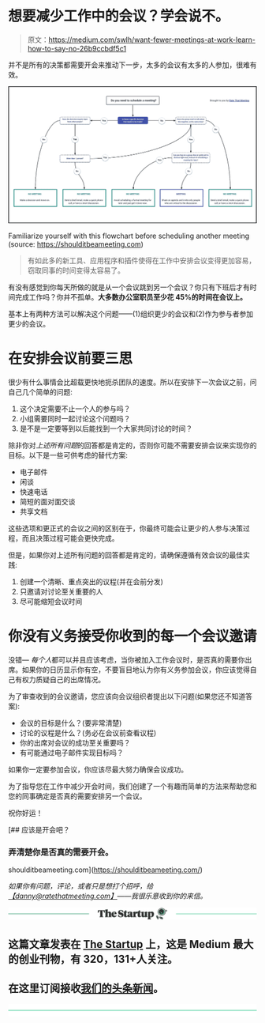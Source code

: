 # 想要减少工作中的会议？学会说不。

> 原文：<https://medium.com/swlh/want-fewer-meetings-at-work-learn-how-to-say-no-26b9ccbdf5c1>

并不是所有的决策都需要开会来推动下一步，太多的会议有太多的人参加，很难有效。

![](img/eddbc4c96ebdc5adc4fb47703fff990e.png)

Familiarize yourself with this flowchart before scheduling another meeting (source: https://shoulditbeameeting.com)

> 有如此多的新工具、应用程序和插件使得在工作中安排会议变得更加容易，窃取同事的时间变得太容易了。

有没有感觉到你每天所做的就是从一个会议跳到另一个会议？你只有下班后才有时间完成工作吗？你并不孤单。**大多数办公室职员至少花 45%的时间在会议上。**

基本上有两种方法可以解决这个问题——(1)组织更少的会议和(2)作为参与者参加更少的会议。

# 在安排会议前要三思

很少有什么事情会比超载更快地扼杀团队的速度。所以在安排下一次会议之前，问自己几个简单的问题:

1.  这个决定需要不止一个人的参与吗？
2.  小组需要同时一起讨论这个问题吗？
3.  是不是一定要等到以后能找到一个大家共同讨论的时间？

除非你对*上述所有问题*的回答都是肯定的，否则你可能不需要安排会议来实现你的目标。以下是一些可供考虑的替代方案:

*   电子邮件
*   闲谈
*   快速电话
*   简短的面对面交谈
*   共享文档

这些选项和更正式的会议之间的区别在于，你最终可能会让更少的人参与决策过程，而且决策过程可能会更快完成。

但是，如果你对上述所有问题的回答都是肯定的，请确保遵循有效会议的最佳实践:

1.  创建一个清晰、重点突出的议程(并在会前分发)
2.  只邀请对讨论至关重要的人
3.  尽可能缩短会议时间

# 你没有义务接受你收到的每一个会议邀请

没错— *每个人*都可以并且应该考虑，当你被加入工作会议时，是否真的需要你出席。如果你的日历显示你有空，不要盲目地认为你有义务参加会议，你应该觉得自己有权力质疑自己的出席情况。

为了审查收到的会议邀请，您应该向会议组织者提出以下问题(如果您还不知道答案):

*   会议的目标是什么？(要非常清楚)
*   讨论的议程是什么？(务必在会议前查看议程)
*   你的出席对会议的成功至关重要吗？
*   有可能通过电子邮件实现目标吗？

如果你一定要参加会议，你应该尽最大努力确保会议成功。

为了指导您在工作中减少开会时间，我们创建了一个有趣而简单的方法来帮助您和您的同事确定是否真的需要安排另一个会议。

祝你好运！

[](https://shoulditbeameeting.com/) [## 应该是开会吧？

### 弄清楚你是否真的需要开会。

shoulditbeameeting.com](https://shoulditbeameeting.com/) 

*如果你有问题，评论，或者只是想打个招呼，给*[*【danny@ratethatmeeting.com】*](mailto:danny@ratethatmeeting.com)*——我很乐意收到你的来信。*

[![](img/308a8d84fb9b2fab43d66c117fcc4bb4.png)](https://medium.com/swlh)

## 这篇文章发表在 [The Startup](https://medium.com/swlh) 上，这是 Medium 最大的创业刊物，有 320，131+人关注。

## 在这里订阅接收[我们的头条新闻](http://growthsupply.com/the-startup-newsletter/)。

[![](img/b0164736ea17a63403e660de5dedf91a.png)](https://medium.com/swlh)